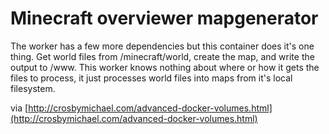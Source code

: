 # Minecraft overviewer mapgenerator

The worker has a few more dependencies but this container does it's one thing. Get world files from /minecraft/world, create the map, and write the output to /www. This worker knows nothing about where or how it gets the files to process, it just processes world files into maps from it's local filesystem.

via [http://crosbymichael.com/advanced-docker-volumes.html](http://crosbymichael.com/advanced-docker-volumes.html)
